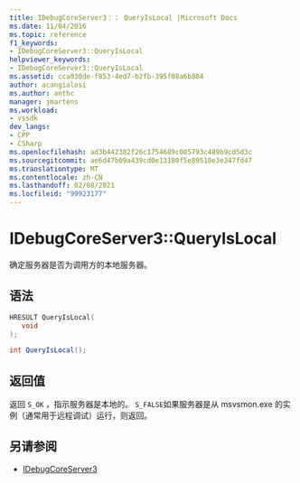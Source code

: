 ```yaml
---
title: IDebugCoreServer3：： QueryIsLocal |Microsoft Docs
ms.date: 11/04/2016
ms.topic: reference
f1_keywords:
- IDebugCoreServer3::QueryIsLocal
helpviewer_keywords:
- IDebugCoreServer3::QueryIsLocal
ms.assetid: cca030de-f853-4ed7-b2fb-395f08a6b884
author: acangialosi
ms.author: anthc
manager: jmartens
ms.workload:
- vssdk
dev_langs:
- CPP
- CSharp
ms.openlocfilehash: ad3b442382f26c1754689c005793c489b9cd5d3c
ms.sourcegitcommit: ae6d47b09a439cd0e13180f5e89510e3e347fd47
ms.translationtype: MT
ms.contentlocale: zh-CN
ms.lasthandoff: 02/08/2021
ms.locfileid: "99923177"
---
```

# <a name="idebugcoreserver3queryislocal"></a>IDebugCoreServer3::QueryIsLocal
确定服务器是否为调用方的本地服务器。

## <a name="syntax"></a>语法

```cpp
HRESULT QueryIsLocal(
   void
);
```

```csharp
int QueryIsLocal();
```

## <a name="return-value"></a>返回值
 返回 `S_OK` ，指示服务器是本地的。 `S_FALSE`如果服务器是从 msvsmon.exe 的实例（通常用于远程调试）运行，则返回。

## <a name="see-also"></a>另请参阅
- [IDebugCoreServer3](../../../extensibility/debugger/reference/idebugcoreserver3.md)
